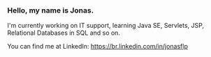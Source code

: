 ### Hello, my name is Jonas.

I'm currently working on IT support, learning Java SE, Servlets, JSP, Relational Databases in SQL and so on.

You can find me at LinkedIn: https://br.linkedin.com/in/jonasflp

<!--
**jonas4040/jonas4040** is a ✨ _special_ ✨ repository because its `README.md` (this file) appears on your GitHub profile.

Here are some ideas to get you started:

- 🔭 I’m currently working on ...
- 🌱 I’m currently learning ...
- 👯 I’m looking to collaborate on ...
- 🤔 I’m looking for help with ...
- 💬 Ask me about ...
- 📫 How to reach me: ...
- 😄 Pronouns: ...
- ⚡ Fun fact: ...
-->

